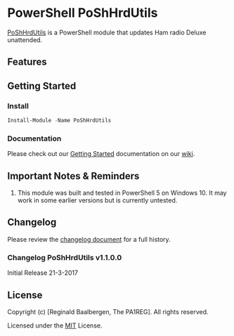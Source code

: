 # PowerShell PoShHrdUtils
[PoShHrdUtils](https://www.powershellgallery.com/packages/PoShHrdUtils) is a PowerShell module that updates Ham radio Deluxe unattended.

## Features

## Getting Started

### Install
```powershell
Install-Module -Name PoShHrdUtils
```

### Documentation
Please check out our [Getting Started](https://github.com/PoShHrdUtils/PoShHrdUtils/wiki/Getting-Started) documentation on our [wiki](https://github.com/PoShHrdUtils/PoShHrdUtils/wiki).

## Important Notes & Reminders
1. This module was built and tested in PowerShell 5 on Windows 10. It may work in some earlier versions but is currently untested.

## Changelog
Please review the [changelog document](https://github.com/PoShHrdUtils/PoShHrdUtils/blob/master/changelog.md) for a full history.

### Changelog PoShHrdUtils v1.1.0.0
Initial Release 21-3-2017

## License
Copyright (c) [Reginald Baalbergen, The PA1REG]. All rights reserved.

Licensed under the [MIT](https://github.com/PoShHrdUtils/PoShHrdUtils/blob/master/license) License.
